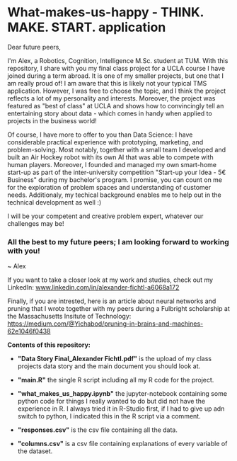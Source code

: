 # What-makes-us-happy - THINK. MAKE. START. application

Dear future peers,

I'm Alex, a Robotics, Cognition, Intelligence M.Sc. student at TUM. With this repository, I share with you my final class project for a UCLA course I have joined during a term abroad. It is one of my smaller projects, but one that I am really proud of! I am aware that this is likely not your typical TMS application. However, I was free to choose the topic, and I think the project reflects a lot of my personality and interests. Moreover, the project was featured as "best of class" at UCLA and shows how to convincingly tell an entertaining story about data - which comes in handy when applied to projects in the business world! 

Of course, I have more to offer to you than Data Science: I have considerable practical experience with prototyping, marketing, and problem-solving. Most notably, together with a small team I developed and built an Air Hockey robot with its own AI that was able to compete with human players. Moreover, I founded and managed my own smart-home start-up as part of the inter-university competition "Start-up your Idea - 5€ Business" during my bachelor's program. I promise, you can count on me for the exploration of problem spaces and understanding of customer needs. Additionaly, my techical background enables me to help out in the technical development as well :)

I will be your competent and creative problem expert, whatever our challenges may be!

### All the best to my future peers; I am looking forward to working with you!

~ Alex

If you want to take a closer look at my work and studies, check out my LinkedIn: www.linkedin.com/in/alexander-fichtl-a6068a172

Finally, if you are intrested, here is an article about neural networks and pruning that I wrote together with my peers during a Fulbright scholarship at the Massachusetts Insitute of Technology: https://medium.com/@Yichabod/pruning-in-brains-and-machines-62e1046f0438

**Contents of this repository:**

- **"Data Story Final_Alexander Fichtl.pdf"** is the upload of my class projects data story and the main document you should look at.

- **"main.R"**	the single R script including all my R code for the project.

- **"what_makes_us_happy.ipynb"** the jupyter-notebook containing some python code for things I really wanted to do but did not have the experience in R. I always tried it in R-Studio first, if I had to give up adn switch to python, I indicated this in the R script via a comment.

- **"responses.csv"**	is the csv file containing all the data.

- **"columns.csv"**	is a csv file containing explanations of every variable of the dataset.
